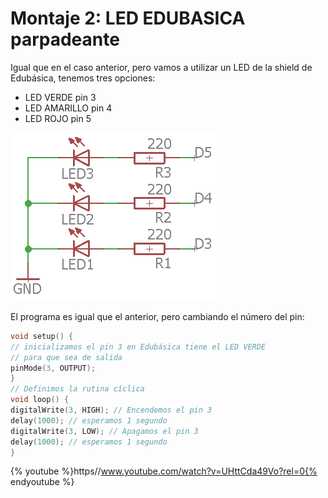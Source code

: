 
# Montaje 2: LED EDUBASICA parpadeante

Igual que en el caso anterior, pero vamos a utilizar un LED de la shield de Edubásica, tenemos tres opciones:

- LED VERDE pin 3
- LED AMARILLO pin 4
- LED ROJO pin 5

![](img/m2img0.png)

El programa es igual que el anterior, pero cambiando el número del pin:

```cpp
void setup() { 
// inicializamos el pin 3 en Edubásica tiene el LED VERDE
// para que sea de salida
pinMode(3, OUTPUT); 
}
// Definimos la rutina cíclica
void loop() {
digitalWrite(3, HIGH); // Encendemos el pin 3
delay(1000); // esperamos 1 segundo
digitalWrite(3, LOW); // Apagamos el pin 3 
delay(1000); // esperamos 1 segundo
}
```


{% youtube %}https//www.youtube.com/watch?v=UHttCda49Vo?rel=0{% endyoutube %}
